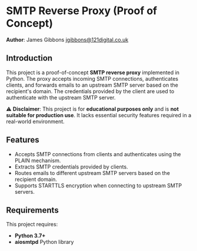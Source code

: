 # SMTP Reverse Proxy (Proof of Concept)

**Author**: James Gibbons <jgibbons@121digital.co.uk>

## Introduction

This project is a proof-of-concept **SMTP reverse proxy** implemented in Python. The proxy accepts incoming SMTP connections, authenticates clients, and forwards emails to an upstream SMTP server based on the recipient's domain. The credentials provided by the client are used to authenticate with the upstream SMTP server.

⚠️ **Disclaimer**: This project is for **educational purposes only** and is **not suitable for production use**. It lacks essential security features required in a real-world environment.

## Features

- Accepts SMTP connections from clients and authenticates using the PLAIN mechanism.
- Extracts SMTP credentials provided by clients.
- Routes emails to different upstream SMTP servers based on the recipient domain.
- Supports STARTTLS encryption when connecting to upstream SMTP servers.

## Requirements

This project requires:

- **Python 3.7+**
- **aiosmtpd** Python library
